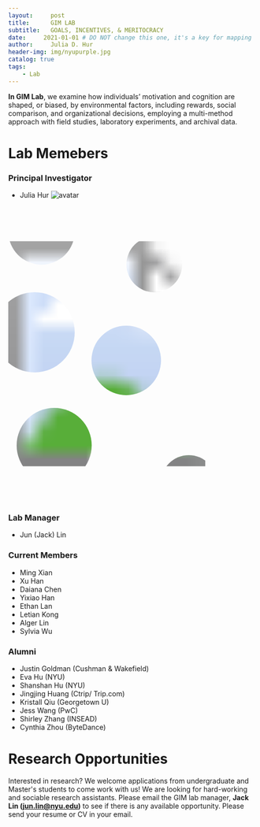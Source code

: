 ```yaml
---
layout:     post
title:      GIM LAB
subtitle:   GOALS, INCENTIVES, & MERITOCRACY
date:     2021-01-01 # DO NOT change this one, it's a key for mapping 
author:     Julia D. Hur
header-img: img/nyupurple.jpg
catalog: true
tags:
    - Lab
---
```


**In GIM Lab**, we examine how individuals’ motivation and cognition are shaped, or biased, by environmental factors, including rewards, social comparison, and organizational decisions, employing a multi-method approach with field studies, laboratory experiments, and archival data.

# Lab Memebers

### Principal Investigator
* Julia Hur
![avatar](https://github.com/JuliaDHur/JuliaDHur.github.io/blob/master/img/jhur.jpg&mask=circle)
<svg width="400px" height="600px" viewBox="0 0 400 600">
  <defs>
    <mask id="my-svg-mask2">
      <rect id="Rectangle" fill="#000000" x="0" y="0" width="400" height="600"></rect>
      <circle id="Oval" fill="#FFFFFF" cx="67.5" cy="51.5" r="67.5"></circle>
      <circle id="Oval" fill="#FFFFFF" cx="296.597656" cy="118.597656" r="56.5976562"></circle>
      <circle id="Oval" fill="#FFFFFF" cx="53.4648437" cy="256.464844" r="81.4648437"></circle>
      <circle id="Oval" fill="#FFFFFF" cx="239.587891" cy="313.587891" r="70.5878906"></circle>
      <circle id="Oval" fill="#FFFFFF" cx="366.597656" cy="562.597656" r="56.5976562"></circle>
      <circle id="Oval" fill="#FFFFFF" cx="93.203125" cy="486.203125" r="76.203125"></circle>
    </mask>
  </defs>
  <image mask="url(#my-svg-mask2)" xmlns:xlink="https://juliadhur.com/2021/01/01/lab/" xlink:href="https://github.com/JuliaDHur/JuliaDHur.github.io/blob/master/img/jhur.jpg" width="400" height="600"></image>
</svg>

### Lab Manager
* Jun (Jack) Lin

### Current Members
* Ming Xian
* Xu Han
* Daiana Chen
* Yixiao Han
* Ethan Lan
* Letian Kong
* Alger Lin
* Sylvia Wu

### Alumni
* Justin Goldman (Cushman & Wakefield)
* Eva Hu (NYU)
* Shanshan Hu (NYU)
* Jingjing Huang (Ctrip/ Trip.com)
* Kristall Qiu (Georgetown U)
* Jess Wang (PwC)
* Shirley Zhang (INSEAD)
* Cynthia Zhou (ByteDance)


# Research Opportunities
Interested in research? We welcome applications from undergraduate and Master's students to come work with us! We are looking for hard-working and sociable research assistants. Please email the GIM lab manager, **Jack Lin (jun.lin@nyu.edu)** to see if there is any available opportunity. Please send your resume or CV in your email.

